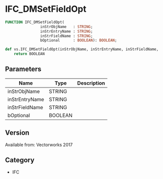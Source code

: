 # IFC_DMSetFieldOpt

```pascal
FUNCTION IFC_DMSetFieldOpt(
				inStrObjName   : STRING;
				inStrEntryName : STRING;
				inStrFieldName : STRING;
				bOptional      : BOOLEAN): BOOLEAN;
```

```python
def vs.IFC_DMSetFieldOpt(inStrObjName, inStrEntryName, inStrFieldName, bOptional):
    return BOOLEAN
```

## Parameters
|Name|Type|Description|
|---|---|---|
|inStrObjName|STRING|   |
|inStrEntryName|STRING|   |
|inStrFieldName|STRING|   |
|bOptional|BOOLEAN|   |

## Version
Available from: Vectorworks 2017

## Category
* IFC

